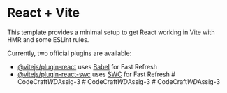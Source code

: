 # React + Vite

This template provides a minimal setup to get React working in Vite with HMR and some ESLint rules.

Currently, two official plugins are available:

- [@vitejs/plugin-react](https://github.com/vitejs/vite-plugin-react/blob/main/packages/plugin-react/README.md) uses [Babel](https://babeljs.io/) for Fast Refresh
- [@vitejs/plugin-react-swc](https://github.com/vitejs/vite-plugin-react-swc) uses [SWC](https://swc.rs/) for Fast Refresh
#   C o d e C r a f t _ W D _ A s s i g - 3  
 #   C o d e C r a f t _ W D _ A s s i g - 3  
 #   C o d e C r a f t _ W D _ A s s i g - 3  
 